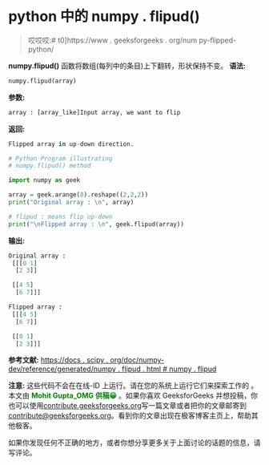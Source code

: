 # python 中的 numpy . flipud()

> 哎哎哎:# t0]https://www . geeksforgeeks . org/num py-flipped-python/

**numpy.flipud()** 函数将数组(每列中的条目)上下翻转，形状保持不变。
**语法:**

```py
numpy.flipud(array)
```

**参数:**

```py
array : [array_like]Input array, we want to flip

```

**返回:**

```py
Flipped array in up-down direction.

```

```py
# Python Program illustrating
# numpy.flipud() method

import numpy as geek

array = geek.arange(8).reshape((2,2,2))
print("Original array : \n", array)

# flipud : means flip up-down
print("\nFlipped array : \n", geek.flipud(array))
```

**输出:**

```py
Original array : 
 [[[0 1]
  [2 3]]

 [[4 5]
  [6 7]]]

Flipped array : 
 [[[4 5]
  [6 7]]

 [[0 1]
  [2 3]]]

```

**参考文献:**
[https://docs . scipy . org/doc/numpy-dev/reference/generated/numpy . flipud . html # numpy . flipud](https://docs.scipy.org/doc/numpy-dev/reference/generated/numpy.flipud.html#numpy.flipud)

**注意:**
这些代码不会在在线-ID 上运行。请在您的系统上运行它们来探索工作的
。
本文由 <font color="green">**Mohit Gupta_OMG 供稿😀**</font> 。如果你喜欢 GeeksforGeeks 并想投稿，你也可以使用[contribute.geeksforgeeks.org](http://www.contribute.geeksforgeeks.org)写一篇文章或者把你的文章邮寄到 contribute@geeksforgeeks.org。看到你的文章出现在极客博客主页上，帮助其他极客。

如果你发现任何不正确的地方，或者你想分享更多关于上面讨论的话题的信息，请写评论。